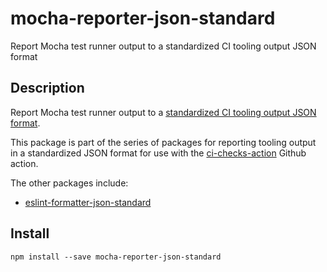 # mocha-reporter-json-standard
Report Mocha test runner output to a standardized CI tooling output JSON format

## Description
Report Mocha test runner output to a [standardized CI tooling output JSON format](https://gist.githubusercontent.com/agyemanjp/0f43de0639a7ec872e9ebcbe6166d5d9/raw/ccb90a9298561f2ba7c07ba6843b2b25244f9cf7/code-check-general.schema.json).

This package is part of the series of packages for reporting tooling output in a standardized JSON format for use with the [ci-checks-action](https://github.com/marketplace/actions/create-github-checks-from-code-check-script-output-files) Github action. 

The other packages include:

- [eslint-formatter-json-standard](https://www.npmjs.com/package/eslint-formatter-json-standard)


## Install 
`npm install --save mocha-reporter-json-standard`
